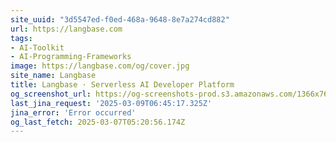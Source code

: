 ```yaml
---
site_uuid: "3d5547ed-f0ed-468a-9648-8e7a274cd882"
url: https://langbase.com
tags:
- AI-Toolkit
- AI-Programming-Frameworks
image: https://langbase.com/og/cover.jpg
site_name: Langbase
title: Langbase · Serverless AI Developer Platform
og_screenshot_url: https://og-screenshots-prod.s3.amazonaws.com/1366x768/80/false/fe14bb705f97b14477cd66fc6a02fde2f5cb810a3cb390fade9c3dcedf7232bf.jpeg
last_jina_request: '2025-03-09T06:45:17.325Z'
jina_error: 'Error occurred'
og_last_fetch: 2025-03-07T05:20:56.174Z
---
```



